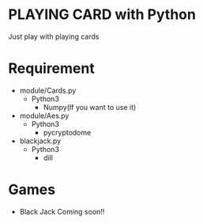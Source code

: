PLAYING CARD with Python
====
Just play with playing cards

# Requirement
- module/Cards.py
  - Python3
    - Numpy(If you want to use it)
- module/Aes.py
  - Python3
    - pycryptodome
- blackjack.py
  - Python3
    - dill

# Games
- Black Jack
  Coming soon!!
